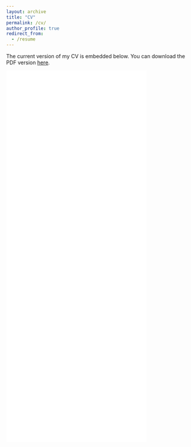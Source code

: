 ```yaml
---
layout: archive
title: "CV"
permalink: /cv/
author_profile: true
redirect_from:
  - /resume
---
```


The current version of my CV is embedded below.  You can download the PDF version [here](/files/sze_waiting_cv.pdf).

<iframe src="/files/sze_waiting_cv.pdf" class="gde-frame" style="height: 1000px; width: 75%; border: none;" scrolling="yes"></iframe>



